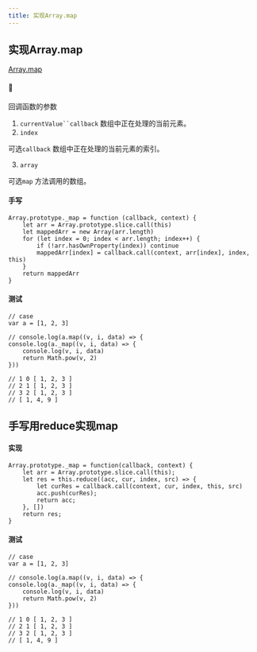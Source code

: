 ```yaml
---
title: 实现Array.map
---
```


## 实现Array.map
[Array.map](https://developer.mozilla.org/zh-CN/docs/Web/JavaScript/Reference/Global_Objects/Array/map)
#### 📢
回调函数的参数

1. `currentValue``callback` 数组中正在处理的当前元素。
1. `index`

可选`callback` 数组中正在处理的当前元素的索引。

3. `array`

可选`map` 方法调用的数组。
#### 手写 
```
Array.prototype._map = function (callback, context) {
    let arr = Array.prototype.slice.call(this)
    let mappedArr = new Array(arr.length)
    for (let index = 0; index < arr.length; index++) {
        if (!arr.hasOwnProperty(index)) continue
        mappedArr[index] = callback.call(context, arr[index], index, this)
    }
    return mappedArr
}
```
#### 测试
```
// case
var a = [1, 2, 3]

// console.log(a.map((v, i, data) => {
console.log(a._map((v, i, data) => {
    console.log(v, i, data)
    return Math.pow(v, 2)
}))

// 1 0 [ 1, 2, 3 ]
// 2 1 [ 1, 2, 3 ]
// 3 2 [ 1, 2, 3 ]
// [ 1, 4, 9 ]
```
## 手写用reduce实现map
#### 实现
```
Array.prototype._map = function(callback, context) {
    let arr = Array.prototype.slice.call(this);
    let res = this.reduce((acc, cur, index, src) => {
        let curRes = callback.call(context, cur, index, this, src)
        acc.push(curRes);
        return acc;
    }, [])
    return res;
}
```


#### 测试
```
// case
var a = [1, 2, 3]

// console.log(a.map((v, i, data) => {
console.log(a._map((v, i, data) => {
    console.log(v, i, data)
    return Math.pow(v, 2)
}))

// 1 0 [ 1, 2, 3 ]
// 2 1 [ 1, 2, 3 ]
// 3 2 [ 1, 2, 3 ]
// [ 1, 4, 9 ]
```


